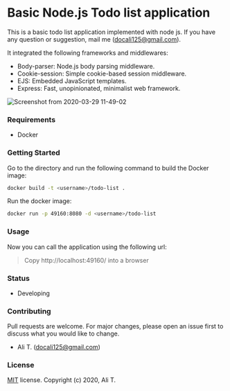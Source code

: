 # Basic Node.js Todo list application
This is a basic todo list application implemented with node js. If you have any question or suggestion, mail me (docali125@gmail.com).

It integrated the following frameworks and middlewares:
- Body-parser: Node.js body parsing middleware.
- Cookie-session: Simple cookie-based session middleware.
- EJS: Embedded JavaScript templates.
- Express: Fast, unopinionated, minimalist web framework.

![Screenshot from 2020-03-29 11-49-02](https://user-images.githubusercontent.com/11296140/77847337-54dc5800-71b4-11ea-896e-74d824ed651e.png)

### Requirements
- Docker

### Getting Started
Go to the directory and run the following command to build the Docker image:

```bash
docker build -t <username>/todo-list .
```

Run the docker image:

```bash
docker run -p 49160:8080 -d <username>/todo-list
```
### Usage
Now you can call the application using the following url:

> Copy http://localhost:49160/ into a browser

### Status
- Developing

### Contributing
Pull requests are welcome. For major changes, please open an issue first to discuss what you would like to change.
- Ali T. (docali125@gmail.com)

### License
[MIT](https://choosealicense.com/licenses/mit/) license. Copyright (c) 2020, Ali T.
